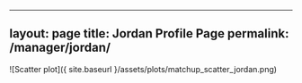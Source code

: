 
---
layout: page
title: Jordan Profile Page
permalink: /manager/jordan/
---

![Scatter plot]({ site.baseurl }/assets/plots/matchup_scatter_jordan.png)
